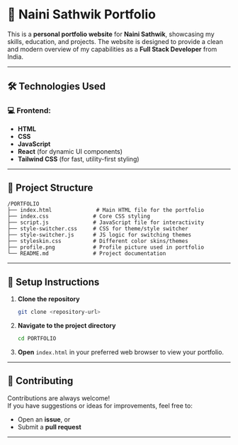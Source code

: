 
# 💼 Naini Sathwik Portfolio

This is a **personal portfolio website** for **Naini Sathwik**, showcasing my skills, education, and projects. The website is designed to provide a clean and modern overview of my capabilities as a **Full Stack Developer** from India.

---

## 🛠️ Technologies Used

### 💻 Frontend:
- **HTML**
- **CSS**
- **JavaScript**
- **React** (for dynamic UI components)
- **Tailwind CSS** (for fast, utility-first styling)

---

## 📁 Project Structure

```
/PORTFOLIO
├── index.html              # Main HTML file for the portfolio
├── index.css              # Core CSS styling
├── script.js              # JavaScript file for interactivity
├── style-switcher.css     # CSS for theme/style switcher
├── style-switcher.js      # JS logic for switching themes
├── styleskin.css          # Different color skins/themes
├── profile.png            # Profile picture used in portfolio
└── README.md              # Project documentation
```

---

## 🚀 Setup Instructions

1. **Clone the repository**  
   ```bash
   git clone <repository-url>
   ```

2. **Navigate to the project directory**  
   ```bash
   cd PORTFOLIO
   ```

3. **Open** `index.html` in your preferred web browser to view your portfolio.

---

## 🤝 Contributing

Contributions are always welcome!  
If you have suggestions or ideas for improvements, feel free to:

- Open an **issue**, or  
- Submit a **pull request**

---

